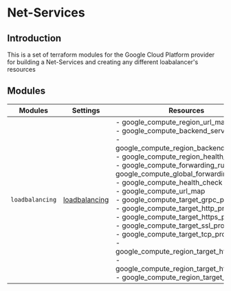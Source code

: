 # Net-Services

## Introduction

This is a set of terraform modules for the Google Cloud Platform provider for building a Net-Services and creating any different loabalancer's resources

## Modules

| Modules | Settings | Resources | Description |
| --- | ---  | --- | --- |
| `loadbalancing` |[loadbalancing](loadbalancing/README.md)| - google_compute_region_url_map<br> - google_compute_backend_service<br> - google_compute_region_backend_service<br> - google_compute_region_health_check<br> - google_compute_forwarding_rule - google_compute_global_forwarding_rule<br> - google_compute_health_check<br> - google_compute_url_map<br> - google_compute_target_grpc_proxy<br> - google_compute_target_http_proxy<br> - google_compute_target_https_proxy<br> - google_compute_target_ssl_proxy<br> - google_compute_target_tcp_proxy<br> - google_compute_region_target_http_proxy<br> - google_compute_region_target_https_proxy<br> - google_compute_region_target_tcp_proxy<br> | loadbalancing settings |

